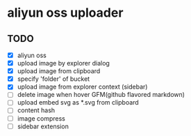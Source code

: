 # aliyun oss uploader


## TODO

* [x] aliyun oss
* [x] upload image by explorer dialog
* [x] upload image from clipboard
* [x] specify 'folder' of bucket
* [x] upload image from explorer context (sidebar)
* [ ] delete image when hover GFM(github flavored markdown)
* [ ] upload embed svg as *.svg from clipboard
* [ ] content hash
* [ ] image compress
* [ ] sidebar extension